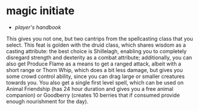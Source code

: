 # <navy>magic initiate</navy>

- *player's handbook*

This gives you not one, but two cantrips from the spellcasting class that you select. This feat is golden with the druid class, which shares wisdom as a casting attribute: the best choice is Shillelagh, enabling you to completely disregard strength and dexterity as a combat attribute; additionally, you can also get Produce Flame as a means to get a ranged attack, albeit with a short range or Thorn Whip, which does a bit less damage, but gives you some crowd control ability, since you can drag large or smaller creatures towards you. You also get a single first level spell, which can be used on Animal Friendship (has 24 hour duration and gives you a free animal companion) or Goodberry (creates 10 berries that if consumed provide enough nourishment for the day).
